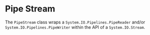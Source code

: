 # Pipe Stream

The `PipeStream` class wraps a `System.IO.Pipelines.PipeReader` and/or
`System.IO.Pipelines.PipeWriter` within the API of a `System.IO.Stream`.
